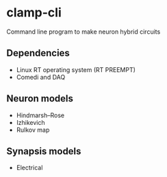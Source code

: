 # clamp-cli
Command line program to make neuron hybrid circuits

## Dependencies
- Linux RT operating system (RT PREEMPT)
- Comedi and DAQ

## Neuron models
- Hindmarsh–Rose
- Izhikevich
- Rulkov map

## Synapsis models
- Electrical

